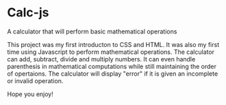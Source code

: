 # Calc-js
A calculator that will perform basic mathematical operations

This project was my first introducton to CSS and HTML. It was also my first time using Javascript to 
perform mathematical operations. The calculator can add, subtract, divide and multiply numbers. It can 
even handle parenthesis in mathematical computations while still maintaining the order of opertaions. The 
calculator will display "error" if it is given an incomplete or invalid operation.

Hope you enjoy!
